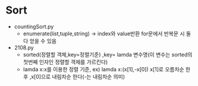 #   Sort
-   countingSort.py
    -   enumerate(list,tuple,string) -> index와 value반환 for문에서 반복문 시 둘다 얻을 수 있음
-   2108.py
    -   sorted(정렬할 객체,key=정렬기준) ,key= lamda 변수명(이 변수는 sorted의 첫번째 인자인 정렬할 객체를 가르킨다)
    -   lamda x:x를 이용한 정렬 기준, ex) lamda x:(x[1],-x[0])   x[1]로 오름차순 한 후 ,x[0]으로 내림차순 한다(-는 내림차순 의미)